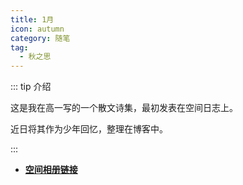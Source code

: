 ```yaml
---
title: 1月
icon: autumn
category: 随笔
tag:
  - 秋之思
---
```


::: tip 介绍

这是我在高一写的一个散文诗集，最初发表在空间日志上。

近日将其作为少年回忆，整理在博客中。

:::

<!-- more -->

- [**空间相册链接**](https://h5.qzone.qq.com/ugc/share/?sharetag=7C43C7A8C547ED48D9D15448BEECAF99&subtype=3&ciphertext=&sid=&blog_photo=&g=&res_uin=1178522294&cellid=V10JYlHT4Y23uM&subid=&bp1=&bp2=&bp7=&appid=4&g_f=2000000103)

